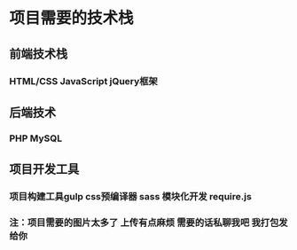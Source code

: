 # 项目需要的技术栈

## 前端技术栈
### HTML/CSS  JavaScript  jQuery框架

## 后端技术
### PHP MySQL

## 项目开发工具
### 项目构建工具gulp  css预编译器 sass 模块化开发 require.js

### 注：项目需要的图片太多了 上传有点麻烦  需要的话私聊我吧 我打包发给你
 

